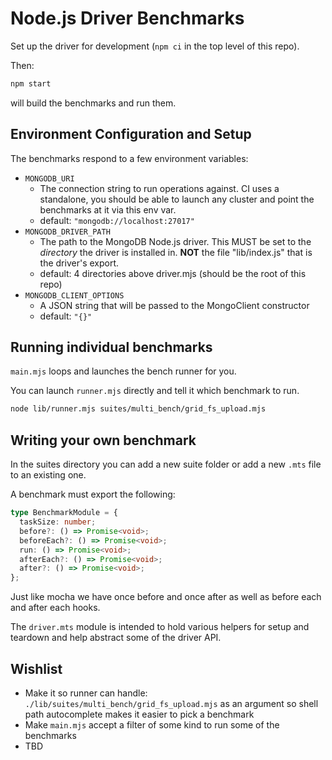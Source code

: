 # Node.js Driver Benchmarks

Set up the driver for development (`npm ci` in the top level of this repo).

Then:

```sh
npm start
```

will build the benchmarks and run them.

## Environment Configuration and Setup

The benchmarks respond to a few environment variables:

- `MONGODB_URI`
  - The connection string to run operations against.
    CI uses a standalone, you should be able to launch any cluster and point the benchmarks at it via this env var.
  - default: `"mongodb://localhost:27017"`
- `MONGODB_DRIVER_PATH`
  - The path to the MongoDB Node.js driver.
    This MUST be set to the _directory_ the driver is installed in.
    **NOT** the file "lib/index.js" that is the driver's export.
  - default: 4 directories above driver.mjs (should be the root of this repo)
- `MONGODB_CLIENT_OPTIONS`
  - A JSON string that will be passed to the MongoClient constructor
  - default: `"{}"`

## Running individual benchmarks

`main.mjs` loops and launches the bench runner for you.

You can launch `runner.mjs` directly and tell it which benchmark to run.

```sh
node lib/runner.mjs suites/multi_bench/grid_fs_upload.mjs
```

## Writing your own benchmark

In the suites directory you can add a new suite folder or add a new `.mts` file to an existing one.

A benchmark must export the following:

```ts
type BenchmarkModule = {
  taskSize: number;
  before?: () => Promise<void>;
  beforeEach?: () => Promise<void>;
  run: () => Promise<void>;
  afterEach?: () => Promise<void>;
  after?: () => Promise<void>;
};
```

Just like mocha we have once before and once after as well as before each and after each hooks.

The `driver.mts` module is intended to hold various helpers for setup and teardown and help abstract some of the driver API.

## Wishlist

- Make it so runner can handle: `./lib/suites/multi_bench/grid_fs_upload.mjs` as an argument so shell path autocomplete makes it easier to pick a benchmark
- Make `main.mjs` accept a filter of some kind to run some of the benchmarks
- TBD
